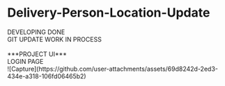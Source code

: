 # Delivery-Person-Location-Update

<div>DEVELOPING DONE</div> 
<div>GIT UPDATE WORK IN PROCESS</div>
<br>

<div>***PROJECT UI***</div>

<div>LOGIN PAGE</div>
![Capture](https://github.com/user-attachments/assets/69d8242d-2ed3-434e-a318-106fd06465b2)
